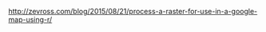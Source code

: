 

<http://zevross.com/blog/2015/08/21/process-a-raster-for-use-in-a-google-map-using-r/>

<div style="height:100%; width:100%;">
    <div id="map"></div>
</div>

<script>
var treeOverlay;

function initMap() {
    var map = new google.maps.Map(document.getElementById('map'), {
    zoom: 4,
    center: {lat: 52.489471, lng: -1.898575},
    mapTypeId: google.maps.MapTypeId.TERRAIN
    });

    var bounds = {
        north: 58.7527,
        south: 49.83462,
        east: 2.470118,
        west: -7.940282
    };

    var overlayOpts = {
        opacity:0.5
    }

    var imgSrc = '{{ site.url }}assets/tree-map.png'

    treeOverlay = new google.maps.GroundOverlay(imgSrc, bounds, overlayOpts);
    treeOverlay.setMap(map);
}

</script>
<script async defer src="https://maps.googleapis.com/maps/api/js?key=AIzaSyBUWJlzi5DB9NpE3r5XhwHSuIdqvrAoC9w&callback=initMap"></script>

